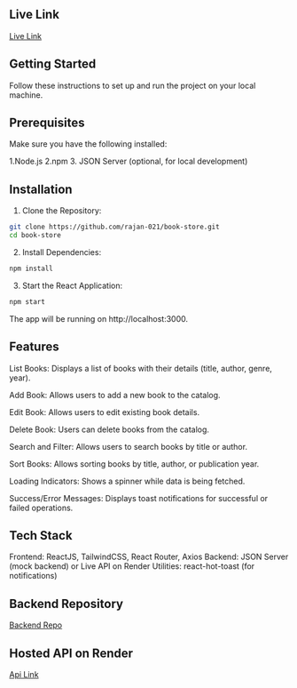 ## Live Link

[Live Link](https://book-store-green-nine.vercel.app/)


## Getting Started
Follow these instructions to set up and run the project on your local machine.

## Prerequisites
Make sure you have the following installed:

1.Node.js
2.npm
3. JSON Server (optional, for local development)

## Installation

1. Clone the Repository:

```bash
git clone https://github.com/rajan-021/book-store.git
cd book-store
```

2. Install Dependencies:
   
```bash
npm install
```

3. Start the React Application:

```bash
npm start
```
The app will be running on http://localhost:3000.

## Features

List Books: Displays a list of books with their details (title, author, genre, year).

Add Book: Allows users to add a new book to the catalog.

Edit Book: Allows users to edit existing book details.

Delete Book: Users can delete books from the catalog.

Search and Filter: Allows users to search books by title or author.

Sort Books: Allows sorting books by title, author, or publication year.

Loading Indicators: Shows a spinner while data is being fetched.

Success/Error Messages: Displays toast notifications for successful or failed operations.


## Tech Stack

Frontend: ReactJS, TailwindCSS, React Router, Axios
Backend: JSON Server (mock backend) or Live API on Render
Utilities: react-hot-toast (for notifications)

## Backend Repository
[Backend Repo](https://github.com/rajan-021/api-book)

## Hosted API on Render
[Api Link](https://api-book-5rg1.onrender.com/books)








